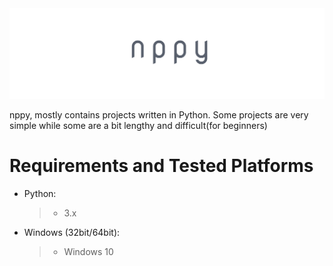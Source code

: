 <img src="cover.png">

nppy, mostly contains projects written in Python. Some projects are very simple while some are a bit lengthy and difficult(for beginners)

# Requirements and Tested Platforms

- Python:

  > - 3.x

- Windows (32bit/64bit):
  > - Windows 10
